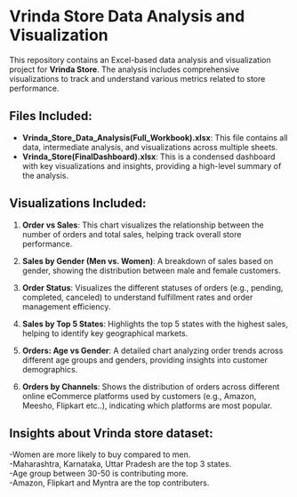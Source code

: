 # Vrinda Store Data Analysis and Visualization

This repository contains an Excel-based data analysis and visualization project for **Vrinda Store**. The analysis includes comprehensive visualizations to track and understand various metrics related to store performance.

## Files Included:
- **Vrinda_Store_Data_Analysis(Full_Workbook).xlsx**: This file contains all data, intermediate analysis, and visualizations across multiple sheets.
- **Vrinda_Store(FinalDashboard).xlsx**: This is a condensed dashboard with key visualizations and insights, providing a high-level summary of the analysis.

## Visualizations Included:

1. **Order vs Sales**: This chart visualizes the relationship between the number of orders and total sales, helping track overall store performance.
   
2. **Sales by Gender (Men vs. Women)**: A breakdown of sales based on gender, showing the distribution between male and female customers.

3. **Order Status**: Visualizes the different statuses of orders (e.g., pending, completed, canceled) to understand fulfillment rates and order management efficiency.

4. **Sales by Top 5 States**: Highlights the top 5 states with the highest sales, helping to identify key geographical markets.

5. **Orders: Age vs Gender**: A detailed chart analyzing order trends across different age groups and genders, providing insights into customer demographics.

6. **Orders by Channels**: Shows the distribution of orders across different online eCommerce platforms used by customers (e.g., Amazon, Meesho, Flipkart etc..), indicating which platforms are most popular.

## Insights about Vrinda store dataset:
-Women are more likely to buy compared to men.<br>
-Maharashtra, Karnataka, Uttar Pradesh are the top 3 states.<br>
-Age group between 30-50 is contributing more.<br>
-Amazon, Flipkart and Myntra are the top contributers.
